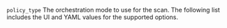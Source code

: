  `policy_type`  The orchestration mode to use for the scan. The following list includes the UI and YAML values for the supported options. 